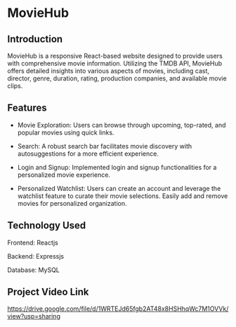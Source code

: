 # MovieHub
## Introduction
MovieHub is a responsive React-based website designed to provide users with comprehensive movie information. Utilizing the TMDB API, MovieHub offers detailed insights into various aspects of movies, including cast, director, genre, duration, rating, production companies, and available movie clips.

## Features
- Movie Exploration: Users can browse through upcoming, top-rated, and popular movies using quick links.

- Search: A robust search bar facilitates movie discovery with autosuggestions for a more efficient experience.

- Login and Signup: Implemented login and signup functionalities for a personalized movie experience.

- Personalized Watchlist: Users can create an account and leverage the watchlist feature to curate their movie selections. Easily add and remove movies for personalized organization.

## Technology Used
Frontend: Reactjs

Backend: Expressjs

Database: MySQL

## Project Video Link
https://drive.google.com/file/d/1WRTEJd65fgb2AT48x8HSHhqWc7M1OVVk/view?usp=sharing
